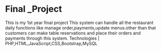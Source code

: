 # Final _Project
 This is my 1st year final project
 This system can handle all the restaurant daily functions like manage order,payments,update menus.other than that customers can make table reservations and place their orders and payments through this system.
Technologies | PHP,HTML,JavaScript,CSS,Bootstrap,MySQL
